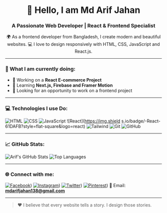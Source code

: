 <h1 align="center">👋 Hello, I am Md Arif Jahan</h1>
<h3 align="center">A Passionate Web Developer | React & Frontend Specialist</h3>

<p align="center">
🌍 As a frontend developer from Bangladesh, I create modern and beautiful websites.
💻 I love to design responsively with HTML, CSS, JavaScript and React.js.
</p>

---

### 🚀 What I am currently doing:
- 🔭 Working on a **React E-commerce Project**
- 🌱 Learning **Next.js, Firebase and Framer Motion**
- 🤝 Looking for an opportunity to work on a frontend project

---

### 💻 Technologies I use Do:

![HTML](https://img.shields.io/badge/-HTML-E34F26?style=flat-square&logo=html5&logoColor=white)
![CSS](https://img.shields.io/badge/-CSS-1572B6?style=flat-square&logo=css3)
![JavaScript](https://img.shields.io/badge/-JavaScript-F7DF1E?style=flat-square&logo=javascript&logoColor=black)
![React](https://img.shield s.io/badge/-React-61DAFB?style=flat-square&logo=react)
![Tailwind](https://img.shields.io/badge/-Tailwind-38B2AC?style=flat-square&logo=tailwind-css)
![Git](https://img.shields.io/badge/-Git-F05032?style=flat-square&logo=git)
![GitHub](https://img.shields.io/badge/-GitHub-181717?style=flat-square&logo=github)

---

### 📈 GitHub Stats:

![Arif's GitHub Stats](https://github-readme-stats.vercel.app/api?username=devarif420)
![Top Languages](https://github-readme-stats.vercel.app/api/top-langs/?username=devarif420)

---

### 🌐 Connect with me:

[![Facebook](https://img.shields.io/badge/Facebook-1877F2?style=flat-square&logo=facebook&logoColor=white)](https://www.facebook.com/arifjahan01))
[![Instagram](https://img.shields.io/badge/LinkedIn-0A66C2?style=flat-square&logo=linkedin&logoColor=white)](https://www.instagram.com/arifjahan864/))
[![Twitter](https://img.shields.io/badge/LinkedIn-0A66C2?style=flat-square&logo=linkedin&logoColor=white)](https://www.twitter.com/arifjahan864/))
[![Pinterest](https://img.shields.io/badge/LinkedIn-0A66C2?style=flat-square&logo=linkedin&logoColor=white)](https://www.pinterest.com/mdarifjahan90/))
📧 Email: **mdarifjahan138@gmail.com**

---

> ❤️ I believe that every website tells a story. I design those stories.
